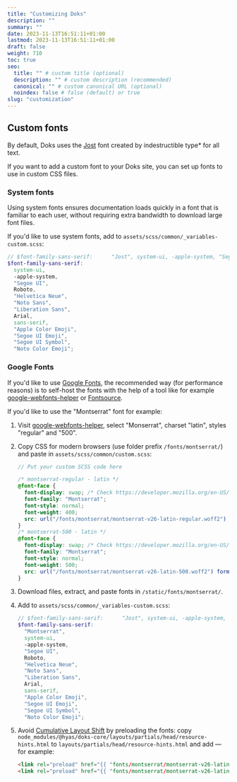 ```yaml
---
title: "Customizing Doks"
description: ""
summary: ""
date: 2023-11-13T16:51:11+01:00
lastmod: 2023-11-13T16:51:11+01:00
draft: false
weight: 710
toc: true
seo:
  title: "" # custom title (optional)
  description: "" # custom description (recommended)
  canonical: "" # custom canonical URL (optional)
  noindex: false # false (default) or true
slug: "customization"
---
```


## Custom fonts

By default, Doks uses the [Jost](https://indestructibletype.com/Jost.html) font created by indestructible type\* for all text.

If you want to add a custom font to your Doks site, you can set up fonts to use in custom CSS files.

### System fonts

Using system fonts ensures documentation loads quickly in a font that is familiar to each user, without requiring extra bandwidth to download large font files.

If you'd like to use system fonts, add to `assets/scss/common/_variables-custom.scss`:

```scss {title="_variables-custom.scss"}
// $font-family-sans-serif:      "Jost", system-ui, -apple-system, "Segoe UI", Roboto, "Helvetica Neue", "Noto Sans", "Liberation Sans", Arial, sans-serif, "Apple Color Emoji", "Segoe UI Emoji", "Segoe UI Symbol", "Noto Color Emoji";
$font-family-sans-serif:
  system-ui,
  -apple-system,
  "Segoe UI",
  Roboto,
  "Helvetica Neue",
  "Noto Sans",
  "Liberation Sans",
  Arial,
  sans-serif,
  "Apple Color Emoji",
  "Segoe UI Emoji",
  "Segoe UI Symbol",
  "Noto Color Emoji";
```

### Google Fonts

If you'd like to use [Google Fonts](https://fonts.google.com/), the recommended way (for performance reasons) is to self-host the fonts with the help of a tool like for example [google-webfonts-helper](https://gwfh.mranftl.com/fonts) or [Fontsource](https://fontsource.org/).

If you'd like to use the "Montserrat" font for example:

1. Visit [google-webfonts-helper](https://gwfh.mranftl.com/fonts), select "Monserrat", charset "latin", styles "regular" and "500".

2. Copy CSS for modern browsers (use folder prefix `/fonts/montserrat/`) and paste in `assets/scss/common/custom.scss`:

   ```scss {title="custom.scss"}
   // Put your custom SCSS code here

   /* montserrat-regular - latin */
   @font-face {
     font-display: swap; /* Check https://developer.mozilla.org/en-US/docs/Web/CSS/@font-face/font-display for other options. */
     font-family: "Montserrat";
     font-style: normal;
     font-weight: 400;
     src: url("/fonts/montserrat/montserrat-v26-latin-regular.woff2") format("woff2"); /* Chrome 36+, Opera 23+, Firefox 39+, Safari 12+, iOS 10+ */
   }
   /* montserrat-500 - latin */
   @font-face {
     font-display: swap; /* Check https://developer.mozilla.org/en-US/docs/Web/CSS/@font-face/font-display for other options. */
     font-family: "Montserrat";
     font-style: normal;
     font-weight: 500;
     src: url("/fonts/montserrat/montserrat-v26-latin-500.woff2") format("woff2"); /* Chrome 36+, Opera 23+, Firefox 39+, Safari 12+, iOS 10+ */
   }
   ```

3. Download files, extract, and paste fonts in `/static/fonts/montserrat/`.

4. Add to `assets/scss/common/_variables-custom.scss`:

   ```scss {title="_variables-custom.scss"}
   // $font-family-sans-serif:      "Jost", system-ui, -apple-system, "Segoe UI", Roboto, "Helvetica Neue", "Noto Sans", "Liberation Sans", Arial, sans-serif, "Apple Color Emoji", "Segoe UI Emoji", "Segoe UI Symbol", "Noto Color Emoji";
   $font-family-sans-serif:
     "Montserrat",
     system-ui,
     -apple-system,
     "Segoe UI",
     Roboto,
     "Helvetica Neue",
     "Noto Sans",
     "Liberation Sans",
     Arial,
     sans-serif,
     "Apple Color Emoji",
     "Segoe UI Emoji",
     "Segoe UI Symbol",
     "Noto Color Emoji";
   ```

5. Avoid [Cumulative Layout Shift](https://web.dev/articles/cls) by preloading the fonts: copy `node_modules/@hyas/doks-core/layouts/partials/head/resource-hints.html` to `layouts/partials/head/resource-hints.html` and add — for example:

   ```html {title="resource-hints.html"}
   <link rel="preload" href="{{ "fonts/montserrat/montserrat-v26-latin-regular.woff2" | absURL }}" as="font" type="font/woff2" crossorigin>
   <link rel="preload" href="{{ "fonts/montserrat/montserrat-v26-latin-500.woff2" | absURL }}" as="font" type="font/woff2" crossorigin>
   ```
